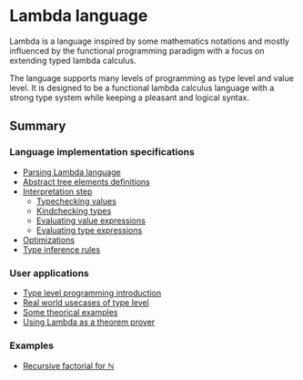 # Lambda language
Lambda is a language inspired by some mathematics notations and mostly influenced by the functional programming paradigm with a focus on extending typed lambda calculus.

The language supports many levels of programming as type level and value level. It is designed to be a functional lambda calculus language with a strong type system while keeping a pleasant and logical syntax.

## Summary

### Language implementation specifications
- [Parsing Lambda language]()
- [Abstract tree elements definitions]()
- [Interpretation step]()
  - [Typechecking values]()
  - [Kindchecking types]()
  - [Evaluating value expressions]()
  - [Evaluating type expressions]()
- [Optimizations]()
- [Type inference rules]()

### User applications
- [Type level programming introduction](user/type-level.md)
- [Real world usecases of type level](user/real-world.md)
- [Some theorical examples](user/theory.md)
- [Using Lambda as a theorem prover](user/theorem-prover.md)

### Examples
- [Recursive factorial for ℕ](examples/factorial.lambda)